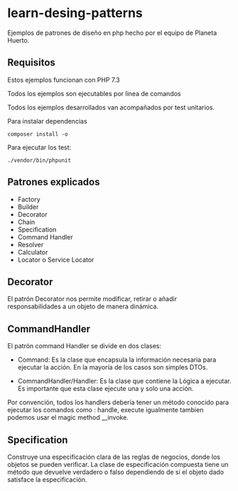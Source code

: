 # learn-desing-patterns
Ejemplos de patrones de diseño en php hecho por el equipo de Planeta Huerto.

Requisitos
-------
Estos ejemplos funcionan con PHP 7.3

Todos los ejemplos son ejecutables por linea de comandos

Todos los ejemplos desarrollados van acompañados por test unitarios.

Para instalar dependencias

```
composer install -o
```

Para ejecutar los test:

```
./vendor/bin/phpunit
```

Patrones explicados
-----
* Factory
* Builder
* Decorator
* Chain
* Specification
* Command Handler
* Resolver
* Calculator
* Locator o Service Locator


Decorator
-----

El patrón Decorator nos permite modificar, retirar o añadir responsabilidades a un objeto de manera dinámica.

CommandHandler
-----

El patrón command Handler se divide en dos clases: 

* Command: Es la clase que encapsula la información necesaria para ejecutar la acción. En la mayoría de los casos son simples DTOs.

* CommandHandler/Handler: Es la clase que contiene la Lógica a ejecutar. Es importante que esta clase ejecute una y solo una acción.

Por convención, todos los handlers debería tener un método conocido para ejecutar los comandos como : handle, execute igualmente tambien podemos usar el magic method __invoke.


Specification
-----

Construye una especificación clara de las reglas de negocios, donde los objetos se pueden verificar. La clase de especificación compuesta tiene un método que devuelve verdadero o falso dependiendo de si el objeto dado satisface la especificación.
